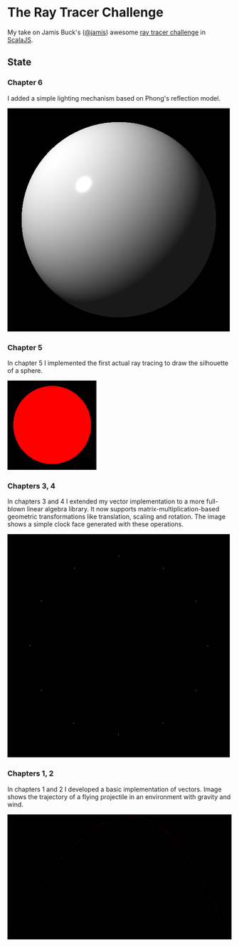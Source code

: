 # The Ray Tracer Challenge

My take on Jamis Buck's ([@jamis](https://github.com/jamis)) awesome [ray tracer challenge](https://pragprog.com/book/jbtracer/the-ray-tracer-challenge)
in [ScalaJS](https://www.scala-js.org).

## State

### Chapter 6
I added a simple lighting mechanism based on Phong's reflection model.

![Chapter 6](images/ch06-sphere.png)

### Chapter 5
In chapter 5 I implemented the first actual ray tracing to draw the silhouette of a sphere.

![Chapter 5](images/ch05-spheresilhouette.png)

### Chapters 3, 4
In chapters 3 and 4 I extended my vector implementation to a more full-blown linear algebra library.
It now supports matrix-multiplication-based geometric transformations like translation, scaling and rotation.
The image shows a simple clock face generated with these operations.

![Chapter 4](images/ch04-clockface.png)

### Chapters 1, 2
In chapters 1 and 2 I developed a basic implementation of vectors.
Image shows the trajectory of a flying projectile in an environment with gravity and wind.

![Chapter2](images/ch02-projectile.png) 
